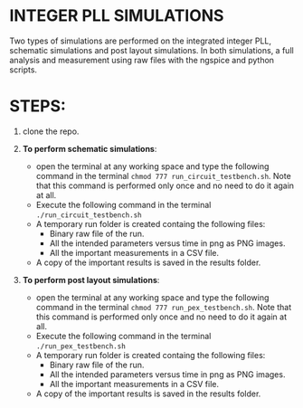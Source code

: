# **INTEGER PLL SIMULATIONS**  
Two types of simulations are performed on the integrated integer PLL, schematic simulations and post layout simulations. In both simulations, a full analysis and measurement using raw files with the ngspice and python scripts.
# **STEPS:**
1. clone the repo.
2. **To perform schematic simulations**:
   * open the terminal at any working space and type the following command in the terminal `chmod 777 run_circuit_testbench.sh`. Note that this command is performed only once and no need to do it again at all.
   * Execute the following command in the terminal `./run_circuit_testbench.sh`
   * A temporary run folder is created containg the following files:
        - Binary raw file of the run.
        - All the intended parameters versus time in png as PNG  images.
        - All the important measurements in a CSV file.
    * A copy of the important results is saved in the results folder.
  
3. **To perform post layout simulations**:
   * open the terminal at any working space and type the following command in the terminal `chmod 777 run_pex_testbench.sh`. Note that this command is performed only once and no need to do it again at all.
   * Execute the following command in the terminal `./run_pex_testbench.sh`
   * A temporary run folder is created containg the following files:
        - Binary raw file of the run.
        - All the intended parameters versus time in png as PNG  images.
        - All the important measurements in a CSV file.
    * A copy of the important results is saved in the results folder.


